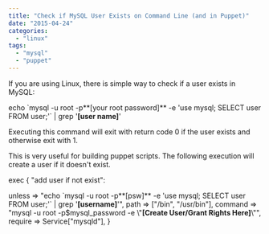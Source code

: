```yaml
---
title: "Check if MySQL User Exists on Command Line (and in Puppet)"
date: "2015-04-24"
categories: 
  - "linux"
tags: 
  - "mysql"
  - "puppet"
---
```


If you are using Linux, there is simple way to check if a user exists in MySQL:

echo \`mysql -u root -p**\[your root password\]** -e 'use mysql; SELECT user FROM user;'\` | grep '**\[user name\]**'

Executing this command will exit with return code 0 if the user exists and otherwise exit with 1.

This is very useful for building puppet scripts. The following execution will create a user if it doesn't exist.

exec { "add user if not exist":

unless => "echo \`mysql -u root -p**\[psw\]** -e 'use mysql; SELECT user FROM user;'\` | grep '**\[username\]**'", path => \["/bin", "/usr/bin"\], command => "mysql -u root -p$mysql\_password -e \\"**\[Create User/Grant Rights Here\]**\\"", require => Service\["mysqld"\], }
